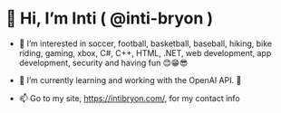 # 👋 Hi, I’m Inti ( @inti-bryon )

- 👀 I’m interested in soccer, football, basketball, baseball, hiking, bike riding, gaming, xbox, C#, C++, HTML, .NET, web development, app development, security and having fun 😊😁😎

- 🌱 I’m currently learning and working with the OpenAI API.  🌱

<!-- 💞️ I’m looking to collaborate on -->
- 📫 Go to my site, https://intibryon.com/, for my contact info

<!---
inti-bryon/inti-bryon is a ✨ special ✨ repository because its `README.md` (this file) appears on your GitHub profile.
You can click the Preview link to take a look at your changes.
--->
